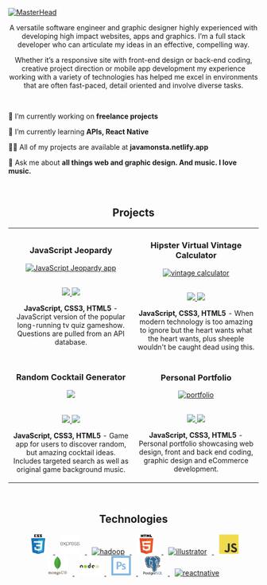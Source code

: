 [![MasterHead](https://raw.githubusercontent.com/Java-Monsta/Java-Monsta/main/readme_header4.png)](https://github.com/Java-Monsta)

<p align="center">A versatile software engineer and graphic designer highly experienced with developing high impact websites, apps and graphics. I’m a full stack developer who can articulate my ideas in an effective, compelling way.</p>

<p align="center">Whether it’s a responsive site with front-end design or back-end coding, creative project direction or mobile app development my experience working with a variety of technologies has helped me excel in environments that are often fast-paced, detail oriented and involve diverse tasks.</p>

<br/>

<p align="left">🔭 I’m currently working on <b>freelance projects</b></>

<p align="left">🌱 I’m currently learning <b>APIs, React Native</b></>

<p align="left">👨‍💻 All of my projects are available at <b>javamonsta.netlify.app</b></>

<p align="left">💬 Ask me about <b>all things web and graphic design. And music. I love music.</b></>

<br/>
<br/>
<br/>

<h2 align="center">Projects</h2>
<div align="center">
	<table>
		<tr>
			<td width="50%">
				<h3 align="center" color="white">JavaScript Jeopardy</h2>
				<div align="center" >  
					<a href='https://jeopardy-online.netlify.app/'>
						<img src="https://github.com/Java-Monsta/Java-Monsta/blob/1b1ebeb99eaa60c3037924ff492f2b0e403b780c/jeopardy_app.gif" alt="JavaScript Jeopardy app" height="100%" />
					</a>
					<br>
					<br>
					<p>
						<a href="REPO LINK GOES HERE" target="_blank">
							<img src="https://img.shields.io/badge/Repo-lightgrey?style=for-the-badge&logo=github"/>
						</a>  
						<a href="https://jeopardy-online.netlify.app/" target="_blank">
							<img src="https://img.shields.io/badge/-website-green?style=for-the-badge&color=0CA4BD"/>
						</a>	
					</p>
					<p><strong>JavaScript, CSS3, HTML5</strong> - JavaScript version of the popular long-running tv quiz gameshow. Questions are pulled from an API database.</p>
				</div>
			</td>
			<td width="50%">
				<h3 align="center" color="white">Hipster Virtual Vintage Calculator</h2>
				<div align="center" >  
					<a href='https://hipster-calculator.netlify.app/'>
						<img src="https://github.com/Java-Monsta/Java-Monsta/blob/1b1ebeb99eaa60c3037924ff492f2b0e403b780c/hipster_app.gif" alt="vintage calculator" height="100%" />
					</a>
					<br>
					<br>
					<p>
						<a href="REPO LINK HERE" target="_blank">
							<img src="https://img.shields.io/badge/Repo-lightgrey?style=for-the-badge&logo=github" />
						</a>  
						<a href="https://hipster-calculator.netlify.app/" target="_blank">
							<img src="https://img.shields.io/badge/-website-green?style=for-the-badge&color=0CA4BD"/>
						</a>	
					</p>
					 <p><strong>JavaScript, CSS3, HTML5</strong> - When modern technology is too amazing to ignore but the heart wants what the heart wants, plus sheeple wouldn't be caught dead using this.</p>
				</div>
	<tr>
		<td width="50%">
			<h3 align="center" color="white">Random Cocktail Generator</h2>
			<div align="center" >  
				<a href='https://random-cocktails.netlify.app/'>
					<img src="https://github.com/Java-Monsta/Java-Monsta/blob/1b1ebeb99eaa60c3037924ff492f2b0e403b780c/cocktail_app.gif" height="100%" />
				</a>
				<br>
				<br>
				<p>
					<a href="REPO LINK HERE" target="_blank">
						<img src="https://img.shields.io/badge/Repo-lightgrey?style=for-the-badge&logo=github"/>
					</a>  
					<a href="https://random-cocktails.netlify.app/" target="_blank">
						<img src="https://img.shields.io/badge/-website-green?style=for-the-badge&color=0CA4BD"/>
					</a>	
				</p>
				<p><strong>JavaScript, CSS3, HTML5</strong> - Game app for users to discover random, but amazing cocktail ideas. Includes targeted search as well as original game background music.</p>
			</div>
		</td>
		<td width="50%">
			<h3 align="center" color="white">Personal Portfolio</h2>
			<div align="center" >  
				<a href='https://javamonsta.netlify.app/'>
					<img src="https://github.com/Java-Monsta/Java-Monsta/blob/1b1ebeb99eaa60c3037924ff492f2b0e403b780c/java_port.gif" alt="portfolio" height="100%" />
				</a>
				<br>
				<br>
				<p>
					<a href="REPO LINK HERE" target="_blank">
						<img src="https://img.shields.io/badge/Repo-lightgrey?style=for-the-badge&logo=github"/>
					</a>  
					<a href="https://javamonsta.netlify.app/" target="_blank">
						<img src="https://img.shields.io/badge/-website-green?style=for-the-badge&color=0CA4BD"/>
					</a>	
				</p>
				<p><strong>JavaScript, CSS3, HTML5</strong> - Personal portfolio showcasing web design, front and back end coding, graphic design and eCommerce development.</p>
			</div>	
		</td>
	</table>
</div>

<br/>

<h2 align="center">Technologies</h2>
<p align="center"> <a href="https://www.w3schools.com/css/" target="_blank" rel="noreferrer"> <img src="https://raw.githubusercontent.com/devicons/devicon/master/icons/css3/css3-original-wordmark.svg" alt="css3" width="40" height="40" hspace="10" /> </a> <a href="https://expressjs.com" target="_blank" rel="noreferrer"> <img src="https://raw.githubusercontent.com/devicons/devicon/master/icons/express/express-original-wordmark.svg" alt="express" width="40" height="40" hspace="10" /> </a> <a href="https://hadoop.apache.org/" target="_blank" rel="noreferrer"> <img src="https://www.vectorlogo.zone/logos/apache_hadoop/apache_hadoop-icon.svg" alt="hadoop" width="40" height="40" hspace="10" /> </a> <a href="https://www.w3.org/html/" target="_blank" rel="noreferrer"> <img src="https://raw.githubusercontent.com/devicons/devicon/master/icons/html5/html5-original-wordmark.svg" alt="html5" width="40" height="40" hspace="10" /> </a> <a href="https://www.adobe.com/in/products/illustrator.html" target="_blank" rel="noreferrer"> <img src="https://www.vectorlogo.zone/logos/adobe_illustrator/adobe_illustrator-icon.svg" alt="illustrator" width="40" height="40" hspace="10" /> </a> <a href="https://developer.mozilla.org/en-US/docs/Web/JavaScript" target="_blank" rel="noreferrer"> <img src="https://raw.githubusercontent.com/devicons/devicon/master/icons/javascript/javascript-original.svg" alt="javascript" width="40" height="40" hspace="10" /> </a> <a href="https://www.mongodb.com/" target="_blank" rel="noreferrer"> <img src="https://raw.githubusercontent.com/devicons/devicon/master/icons/mongodb/mongodb-original-wordmark.svg" alt="mongodb" width="40" height="40" hspace="10" /> </a> <a href="https://nodejs.org" target="_blank" rel="noreferrer"> <img src="https://raw.githubusercontent.com/devicons/devicon/master/icons/nodejs/nodejs-original-wordmark.svg" alt="nodejs" width="40" height="40" hspace="10" /> </a> <a href="https://www.photoshop.com/en" target="_blank" rel="noreferrer"> <img src="https://raw.githubusercontent.com/devicons/devicon/master/icons/photoshop/photoshop-line.svg" alt="photoshop" width="40" height="40" hspace="10" /> </a> <a href="https://www.postgresql.org" target="_blank" rel="noreferrer"> <img src="https://raw.githubusercontent.com/devicons/devicon/master/icons/postgresql/postgresql-original-wordmark.svg" alt="postgresql" width="40" height="40" hspace="10" /> </a> <a href="https://reactnative.dev/" target="_blank" rel="noreferrer"> <img src="https://reactnative.dev/img/header_logo.svg" alt="reactnative" width="40" height="40" hspace="10" /> </a> </p>
